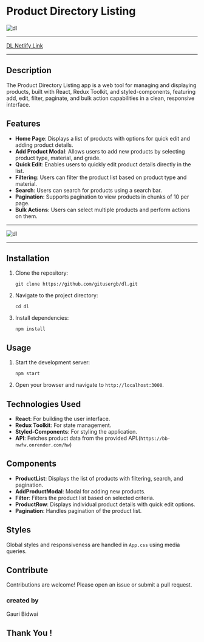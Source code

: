 
# Product Directory Listing

![dl](https://i.ibb.co/jk4WKbR/dl.png)

---

[DL Netlify Link](https://gleaming-sundae-5cfc62.netlify.app/)

---

## Description

The Product Directory Listing app is a web tool for managing and displaying products, built with React, Redux Toolkit, and styled-components, featuring add, edit, filter, paginate, and bulk action capabilities in a clean, responsive interface.

## Features

- **Home Page**: Displays a list of products with options for quick edit and adding product details.
- **Add Product Modal**: Allows users to add new products by selecting product type, material, and grade.
- **Quick Edit**: Enables users to quickly edit product details directly in the list.
- **Filtering**: Users can filter the product list based on product type and material.
- **Search**: Users can search for products using a search bar.
- **Pagination**: Supports pagination to view products in chunks of 10 per page.
- **Bulk Actions**: Users can select multiple products and perform actions on them.

---


![dl](https://i.ibb.co/w6sY12S/dl2.png)

---

## Installation

1. Clone the repository:
    ```
    git clone https://github.com/gitusergb/dl.git
    ```
2. Navigate to the project directory:
    ```
    cd dl
    ```
3. Install dependencies:
    ```
    npm install
    ```

## Usage

1. Start the development server:
    ```
    npm start
    ```
2. Open your browser and navigate to `http://localhost:3000`.

## Technologies Used

- **React**: For building the user interface.
- **Redux Toolkit**: For state management.
- **Styled-Components**: For styling the application.
- **API**: Fetches product data from the provided API.(`https://bb-nwfw.onrender.com/hw`)

## Components

- **ProductList**: Displays the list of products with filtering, search, and pagination.
- **AddProductModal**: Modal for adding new products.
- **Filter**: Filters the product list based on selected criteria.
- **ProductRow**: Displays individual product details with quick edit options.
- **Pagination**: Handles pagination of the product list.

## Styles

Global styles and responsiveness are handled in `App.css` using media queries.



## Contribute

Contributions are welcome! Please open an issue or submit a pull request.

### created by
Gauri Bidwai

## Thank You !



<!-- # Getting Started with Create React App

This project was bootstrapped with [Create React App](https://github.com/facebook/create-react-app).

## Available Scripts

In the project directory, you can run:

### `npm start`

Runs the app in the development mode.\
Open [http://localhost:3000](http://localhost:3000) to view it in your browser.

The page will reload when you make changes.\
You may also see any lint errors in the console.

### `npm test`

Launches the test runner in the interactive watch mode.\
See the section about [running tests](https://facebook.github.io/create-react-app/docs/running-tests) for more information.

### `npm run build`

Builds the app for production to the `build` folder.\
It correctly bundles React in production mode and optimizes the build for the best performance.

The build is minified and the filenames include the hashes.\
Your app is ready to be deployed!

See the section about [deployment](https://facebook.github.io/create-react-app/docs/deployment) for more information.

### `npm run eject`

**Note: this is a one-way operation. Once you `eject`, you can't go back!**

If you aren't satisfied with the build tool and configuration choices, you can `eject` at any time. This command will remove the single build dependency from your project.

Instead, it will copy all the configuration files and the transitive dependencies (webpack, Babel, ESLint, etc) right into your project so you have full control over them. All of the commands except `eject` will still work, but they will point to the copied scripts so you can tweak them. At this point you're on your own.

You don't have to ever use `eject`. The curated feature set is suitable for small and middle deployments, and you shouldn't feel obligated to use this feature. However we understand that this tool wouldn't be useful if you couldn't customize it when you are ready for it.

## Learn More

You can learn more in the [Create React App documentation](https://facebook.github.io/create-react-app/docs/getting-started).

To learn React, check out the [React documentation](https://reactjs.org/).

### Code Splitting

This section has moved here: [https://facebook.github.io/create-react-app/docs/code-splitting](https://facebook.github.io/create-react-app/docs/code-splitting)

### Analyzing the Bundle Size

This section has moved here: [https://facebook.github.io/create-react-app/docs/analyzing-the-bundle-size](https://facebook.github.io/create-react-app/docs/analyzing-the-bundle-size)

### Making a Progressive Web App

This section has moved here: [https://facebook.github.io/create-react-app/docs/making-a-progressive-web-app](https://facebook.github.io/create-react-app/docs/making-a-progressive-web-app)

### Advanced Configuration

This section has moved here: [https://facebook.github.io/create-react-app/docs/advanced-configuration](https://facebook.github.io/create-react-app/docs/advanced-configuration)

### Deployment

This section has moved here: [https://facebook.github.io/create-react-app/docs/deployment](https://facebook.github.io/create-react-app/docs/deployment)

### `npm run build` fails to minify

This section has moved here: [https://facebook.github.io/create-react-app/docs/troubleshooting#npm-run-build-fails-to-minify](https://facebook.github.io/create-react-app/docs/troubleshooting#npm-run-build-fails-to-minify) -->
